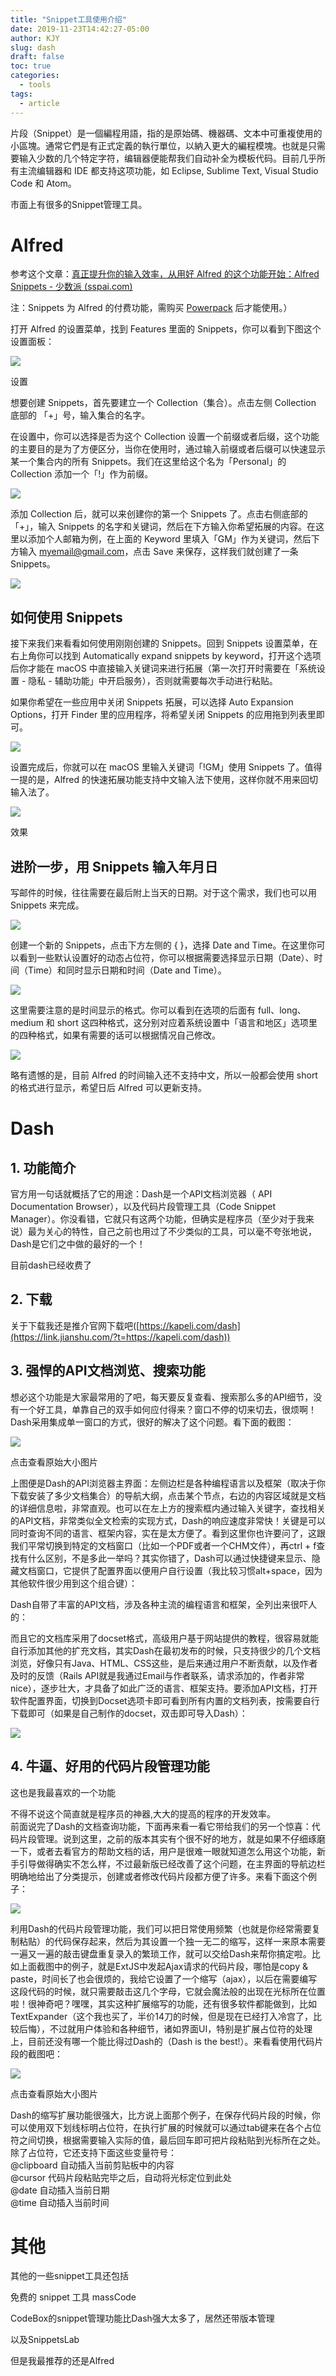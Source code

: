 ```yaml
---
title: "Snippet工具使用介绍"
date: 2019-11-23T14:42:27-05:00
author: KJY
slug: dash
draft: false
toc: true
categories:
  - tools
tags:
  - article
---
```


片段（Snippet）是一個編程用語，指的是原始碼、機器碼、文本中可重複使用的小區塊。通常它們是有正式定義的執行單位，以納入更大的編程模塊。也就是只需要输入少数的几个特定字符，编辑器便能帮我们自动补全为模板代码。目前几乎所有主流编辑器和 IDE 都支持这项功能，如 Eclipse, Sublime Text, Visual Studio Code 和 Atom。

市面上有很多的Snippet管理工具。

# Alfred

参考这个文章：[真正提升你的输入效率，从用好 Alfred 的这个功能开始：Alfred Snippets - 少数派 (sspai.com)](https://sspai.com/post/46034)

注：Snippets 为 Alfred 的付费功能，需购买 [Powerpack](https://www.alfredapp.com/powerpack/) 后才能使用。）

打开 Alfred 的设置菜单，找到 Features 里面的 Snippets，你可以看到下图这个设置面板：

![](https://cdn.sspai.com/2018/08/07/2bf59a786c43f7c7761d00a925e828e1.jpg)

设置

想要创建 Snippets，首先要建立一个 Collection（集合）。点击左侧 Collection 底部的 「+」号，输入集合的名字。

在设置中，你可以选择是否为这个 Collection 设置一个前缀或者后缀，这个功能的主要目的是为了方便区分，当你在使用时，通过输入前缀或者后缀可以快速显示某一个集合内的所有 Snippets。我们在这里给这个名为「Personal」的 Collection 添加一个「!」作为前缀。

![](https://cdn.sspai.com/2018/08/07/9b4adfc97c8d87711d95e26d64de84ac.jpg)

添加 Collection 后，就可以来创建你的第一个 Snippets 了。点击右侧底部的「+」，输入 Snippets 的名字和关键词，然后在下方输入你希望拓展的内容。在这里以添加个人邮箱为例，在上面的 Keyword 里填入「GM」作为关键词，然后下方输入 myemail@gmail.com，点击 Save 来保存，这样我们就创建了一条 Snippets。

![](https://cdn.sspai.com/2018/08/07/2afb774daa296cfd0fb567c84c50dd1b.jpg)

## 如何使用 Snippets

接下来我们来看看如何使用刚刚创建的 Snippets。回到 Snippets 设置菜单，在右上角你可以找到 Automatically expand snippets by keyword，打开这个选项后你才能在 macOS 中直接输入关键词来进行拓展（第一次打开时需要在「系统设置 - 隐私 - 辅助功能」中开启服务），否则就需要每次手动进行粘贴。

如果你希望在一些应用中关闭 Snippets 拓展，可以选择 Auto Expansion Options，打开 Finder 里的应用程序，将希望关闭 Snippets 的应用拖到列表里即可。

![](https://cdn.sspai.com/2018/08/07/e00502b2fce4d3476c918ea862033686.png)

设置完成后，你就可以在 macOS 里输入关键词「!GM」使用 Snippets 了。值得一提的是，Alfred 的快速拓展功能支持中文输入法下使用，这样你就不用来回切输入法了。

![](https://cdn.sspai.com/2018/08/07/ade8289592e9bcce9edb919158dc67a2.gif)

效果

## 进阶一步，用 Snippets 输入年月日

写邮件的时候，往往需要在最后附上当天的日期。对于这个需求，我们也可以用 Snippets 来完成。

![](https://cdn.sspai.com/2018/08/07/222d90ddd23428b9860a85445b8c88ec.gif)

创建一个新的 Snippets，点击下方左侧的 { }，选择 Date and Time。在这里你可以看到一些默认设置好的动态占位符，你可以根据需要选择显示日期（Date）、时间（Time）和同时显示日期和时间（Date and Time）。

![](https://cdn.sspai.com/2018/08/07/451c7b09a1c10e340fc6c93e6a1d3e05.png)

这里需要注意的是时间显示的格式。你可以看到在选项的后面有 full、long、medium 和 short 这四种格式，这分别对应着系统设置中「语言和地区」选项里的四种格式，如果有需要的话可以根据情况自己修改。

![](https://cdn.sspai.com/2018/08/07/9187ec97311bdca76c09f86c5a63e840.png)

略有遗憾的是，目前 Alfred 的时间输入还不支持中文，所以一般都会使用 short 的格式进行显示，希望日后 Alfred 可以更新支持。

# Dash

## 1\. 功能简介

官方用一句话就概括了它的用途：Dash是一个API文档浏览器（ API Documentation Browser），以及代码片段管理工具（Code Snippet Manager）。你没看错，它就只有这两个功能，但确实是程序员（至少对于我来说）最为关心的特性，自己之前也用过了不少类似的工具，可以毫不夸张地说，Dash是它们之中做的最好的一个！

目前dash已经收费了

## 2\. 下载

关于下载我还是推介官网下载吧([https://kapeli.com/dash](https://link.jianshu.com/?t=https://kapeli.com/dash))

## 3\. 强悍的API文档浏览、搜索功能

想必这个功能是大家最常用的了吧，每天要反复查看、搜索那么多的API细节，没有一个好工具，单靠自己的双手如何应付得来？窗口不停的切来切去，很烦啊！Dash采用集成单一窗口的方式，很好的解决了这个问题。看下面的截图：

  

![](https://upload-images.jianshu.io/upload_images/1637794-055e02e7ad04bbee.jpg?imageMogr2/auto-orient/strip|imageView2/2/w/1200/format/webp)

点击查看原始大小图片

上图便是Dash的API浏览器主界面：左侧边栏是各种编程语言以及框架（取决于你下载安装了多少文档集合）的导航大纲，点击某个节点，右边的内容区域就是文档的详细信息啦，非常直观。也可以在左上方的搜索框内通过输入关键字，查找相关的API文档，非常类似全文检索的实现方式，Dash的响应速度非常快！关键是可以同时查询不同的语言、框架内容，实在是太方便了。看到这里你也许要问了，这跟我们平常切换到特定的文档窗口（比如一个PDF或者一个CHM文件），再ctrl + f查找有什么区别，不是多此一举吗？其实你错了，Dash可以通过快捷键来显示、隐藏文档窗口，它提供了配置界面以便用户自行设置（我比较习惯alt+space，因为其他软件很少用到这个组合键）：

Dash自带了丰富的API文档，涉及各种主流的编程语言和框架，全列出来很吓人的：

而且它的文档库采用了docset格式，高级用户基于网站提供的教程，很容易就能自行添加其他的扩充文档，其实Dash在最初发布的时候，只支持很少的几个文档浏览，好像只有Java、HTML、CSS这些，是后来通过用户不断贡献，以及作者及时的反馈（Rails API就是我通过Email与作者联系，请求添加的，作者非常nice），逐步壮大，才具备了如此广泛的语言、框架支持。要添加API文档，打开软件配置界面，切换到Docset选项卡即可看到所有内置的文档列表，按需要自行下载即可（如果是自己制作的docset，双击即可导入Dash）：

 

![](https://upload-images.jianshu.io/upload_images/1637794-3b8e11690d94611a.jpg?imageMogr2/auto-orient/strip|imageView2/2/w/448/format/webp)

## 4\. 牛逼、好用的代码片段管理功能

这也是我最喜欢的一个功能

不得不说这个简直就是程序员的神器,大大的提高的程序的开发效率。  
前面说完了Dash的文档查询功能，下面再来看一看它带给我们的另一个惊喜：代码片段管理。说到这里，之前的版本其实有个很不好的地方，就是如果不仔细琢磨一下，或者去看官方的帮助文档的话，用户是很难一眼就知道怎么用这个功能，新手引导做得确实不怎么样，不过最新版已经改善了这个问题，在主界面的导航边栏明确地给出了分类提示，创建或者修改代码片段都方便了许多。来看下面这个例子：

  

![](https://upload-images.jianshu.io/upload_images/1637794-5d45d4cbc4cdf183.jpg?imageMogr2/auto-orient/strip|imageView2/2/w/693/format/webp)

利用Dash的代码片段管理功能，我们可以把日常使用频繁（也就是你经常需要复制粘贴）的代码保存起来，然后为其设置一个独一无二的缩写，这样一来原本需要一遍又一遍的敲击键盘重复录入的繁琐工作，就可以交给Dash来帮你搞定啦。比如上面截图中的例子，就是ExtJS中发起Ajax请求的代码片段，哪怕是copy & paste，时间长了也会很烦的，我给它设置了一个缩写（ajax），以后在需要编写这段代码的时候，就只需要敲击这几个字母，它就会魔法般的出现在光标所在位置啦！很神奇吧？嘿嘿，其实这种扩展缩写的功能，还有很多软件都能做到，比如TextExpander（这个我也买了，半价14刀的时候，但是现在已经打入冷宫了，比较后悔），不过就用户体验和各种细节，诸如界面UI，特别是扩展占位符的处理上，目前还没有哪一个能比得过Dash的（Dash is the best!）。来看看使用代码片段的截图吧：

  

![](https://upload-images.jianshu.io/upload_images/1637794-b73057515023d5a2.jpg?imageMogr2/auto-orient/strip|imageView2/2/w/838/format/webp)

点击查看原始大小图片

Dash的缩写扩展功能很强大，比方说上面那个例子，在保存代码片段的时候，你可以使用双下划线标明占位符，在执行扩展的时候就可以通过tab键来在各个占位符之间切换，根据需要输入实际的值，最后回车即可把片段粘贴到光标所在之处。除了占位符，它还支持下面这些变量符号：  
@clipboard 自动插入当前剪贴板中的内容  
@cursor 代码片段粘贴完毕之后，自动将光标定位到此处  
@date 自动插入当前日期  
@time 自动插入当前时间



# 其他

其他的一些snippet工具还包括

免费的 snippet 工具 massCode 

CodeBox的snippet管理功能比Dash强大太多了，居然还带版本管理

以及SnippetsLab



但是我最推荐的还是Alfred
